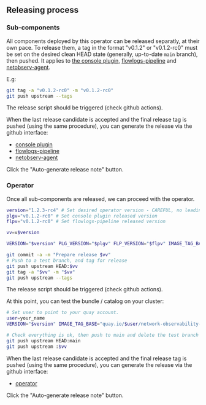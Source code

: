 ## Releasing process

### Sub-components

All components deployed by this operator can be released separatly, at their own pace.
To release them, a tag in the format "v0.1.2" or "v0.1.2-rc0" must be set on the desired clean HEAD state (generally, up-to-date `main` branch), then pushed. It applies to [the console plugin](https://github.com/netobserv/network-observability-console-plugin/), [flowlogs-pipeline](https://github.com/netobserv/flowlogs-pipeline) and [netobserv-agent](https://github.com/netobserv/netobserv-agent).

E.g:

```bash
git tag -a "v0.1.2-rc0" -m "v0.1.2-rc0"
git push upstream --tags
```

The release script should be triggered (check github actions).

When the last release candidate is accepted and the final release tag is pushed (using the same procedure), you can generate the release via the github interface:
- [console plugin](https://github.com/netobserv/network-observability-console-plugin/releases/new)
- [flowlogs-pipeline](https://github.com/netobserv/flowlogs-pipeline/releases/new)
- [netobserv-agent](https://github.com/netobserv/netobserv-agent/releases/new)

Click the "Auto-generate release note" button.

### Operator

Once all sub-components are released, we can proceed with the operator.

```bash
version="1.2.3-rc4" # Set desired operator version - CAREFUL, no leading "v" here
plgv="v0.1.2-rc0" # Set console plugin released version
flpv="v0.1.2-rc0" # Set flowlogs-pipeline released version

vv=v$version

VERSION="$version" PLG_VERSION="$plgv" FLP_VERSION="$flpv" IMAGE_TAG_BASE="quay.io/netobserv/network-observability-operator" make bundle

git commit -a -m "Prepare release $vv"
# Push to a test branch, and tag for release
git push upstream HEAD:$vv
git tag -a "$vv" -m "$vv"
git push upstream --tags
```

The release script should be triggered (check github actions).

At this point, you can test the bundle / catalog on your cluster:

```bash
# Set user to point to your quay account.
user=your_name
VERSION="$version" IMAGE_TAG_BASE="quay.io/$user/network-observability-operator" make bundle-build bundle-push catalog-build catalog-push catalog-deploy

# Check everything is ok, then push to main and delete the test branch
git push upstream HEAD:main
git push upstream :$vv
```


When the last release candidate is accepted and the final release tag is pushed (using the same procedure), you can generate the release via the github interface:
- [operator](https://github.com/netobserv/network-observability-operator/releases/new)

Click the "Auto-generate release note" button.
